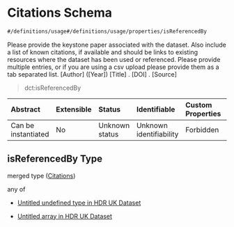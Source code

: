 # Citations Schema

```txt
#/definitions/usage#/definitions/usage/properties/isReferencedBy
```

Please provide the keystone paper associated with the dataset. Also include a list of known citations, if available and should be links to existing resources where the dataset has been used or referenced. Please provide multiple entries, or if you are using a csv upload please provide them as a tab separated list. \[Author] (\[Year]) \[Title] . \[DOI] . \[Source]

> dct:isReferencedBy

| Abstract            | Extensible | Status         | Identifiable            | Custom Properties | Additional Properties | Access Restrictions | Defined In                                                                                        |
| :------------------ | :--------- | :------------- | :---------------------- | :---------------- | :-------------------- | :------------------ | :------------------------------------------------------------------------------------------------ |
| Can be instantiated | No         | Unknown status | Unknown identifiability | Forbidden         | Allowed               | none                | [dataset.schema.json*](../../../schema/dataset/latest/dataset.schema.json "open original schema") |

## isReferencedBy Type

merged type ([Citations](dataset-definitions-usage-properties-citations.md))

any of

*   [Untitled undefined type in HDR UK Dataset](dataset-definitions-usage-properties-citations-anyof-0.md "check type definition")

*   [Untitled array in HDR UK Dataset](dataset-definitions-usage-properties-citations-anyof-1.md "check type definition")
